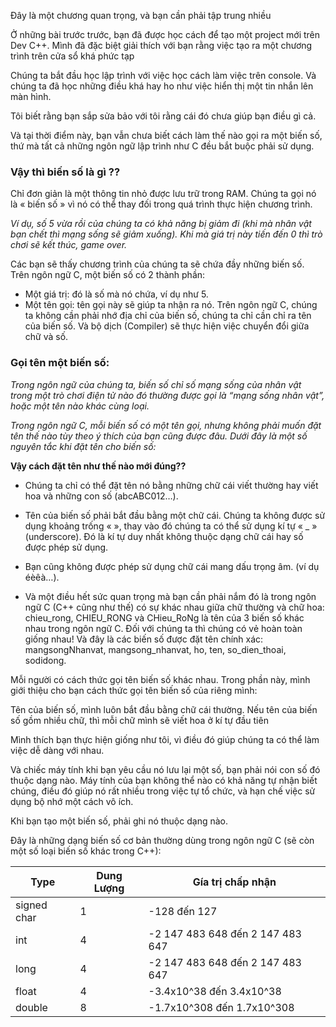 Đây là một chương quan trọng, và bạn cần phải tập trung nhiều

Ở những bài trước trước, bạn đã được học cách để tạo một project mới trên Dev C++.  Mình đã đặc biệt giải thích với bạn rằng việc tạo ra một chương trình trên cửa sổ khá phức tạp 

Chúng ta bắt đầu học lập trình với việc học cách làm việc trên console. Và chúng ta đã học  những điều khá hay ho như việc hiển thị một tin nhắn lên màn hình.

Tôi biết rằng bạn sắp sửa bảo với tôi rằng cái đó chưa giúp bạn điều gì cả.

Và tại thời điểm này, bạn vẫn chưa biết cách làm thế nào gọi ra một biến số, thứ mà tất cả những  ngôn ngữ lập trình như C đều bắt buộc phải sử dụng.

### Vậy thì biến số là gì ??

Chỉ đơn giản là một thông tin nhỏ được lưu trữ trong RAM.
Chúng ta gọi nó là « biến số » vì nó có thể thay đối trong quá trình thực hiện chương trình. 

*Ví dụ, số 5 vừa rồi của chúng ta có khả năng bị giảm đi (khi mà nhân vật bạn chết thì mạng sống sẽ  giảm xuống). Khi mà giá trị này tiến đến 0 thì trò chơi sẽ kết thúc, game over.*

Các bạn sẽ thấy chương trình của chúng ta sẽ chứa đầy những biến số.  Trên ngôn ngữ C, một biến số có 2 thành phần:

- Một giá trị: đó là số mà nó chứa, ví dụ như 5.
- Một tên gọi: tên gọi này sẽ giúp ta nhận ra nó. Trên ngôn ngữ C, chúng ta không cần phải  nhớ địa chỉ của biến số, chúng ta chỉ cần chỉ ra tên của biến số. Và bộ dịch (Compiler) sẽ  thực hiện việc chuyển đổi giữa chữ và số.

### Gọi tên một biến số:

*Trong ngôn ngữ của chúng ta, biến số chỉ số mạng sống của nhân vật trong một trò chơi điện tử  nào đó thường được gọi là “mạng sống nhân vật”, hoặc một tên nào khác cùng loại.*

*Trong ngôn ngữ C, mỗi biến số có một tên gọi, nhưng không phải muốn đặt tên thế nào tùy theo  ý thích của bạn cũng được đâu. Dưới đây là một số nguyên tắc khi đặt tên cho biến số:*

**Vậy cách đặt tên như thế nào mới đúng??**

- Chúng ta chỉ có thể đặt tên nó bằng những chữ cái viết thường hay viết hoa và những con  số (abcABC012…).
- Tên của biến số phải bắt đầu bằng một chữ cái. Chúng ta không được sử dụng khoảng  trống « », thay vào đó chúng ta có thể sử dụng kí tự « _ » (underscore). Đó là kí tự duy  nhất không thuộc dạng chữ cái hay số được phép sử dụng.

- Bạn cũng không được phép sử dụng chữ cái mang dấu trọng âm. (ví dụ éèêà…).

- Và một điều hết sức quan trọng mà bạn cần phải nắm đó là trong ngôn ngữ C (C++ cũng như  thế) có sự khác nhau giữa chữ thường và chữ hoa: chieu_rong, CHIEU_RONG và  CHieu_RoNg là tên của 3 biến số khác nhau trong ngôn ngữ C. Đối với chúng ta thì chúng có vẻ  hoàn toàn giống nhau! Và đây là các biến số được đặt tên chính xác: mangsongNhanvat,  mangsong_nhanvat, ho, ten, so_dien_thoai, sodidong.

Mỗi người có cách thức gọi tên biến số khác nhau. Trong phần này, mình giới thiệu cho bạn cách  thức gọi tên biến số của riêng mình:

Tên của biến số, mình luôn bắt đầu bằng chữ cái thường.
Nếu tên của biến số gồm nhiều chữ, thì mỗi chữ mình sẽ viết hoa ở kí tự đầu tiên

Mình thích bạn thực hiện giống như tôi, vì điều đó giúp chúng ta có thể làm việc dễ dàng với  nhau.

Và chiếc máy tính khi bạn yêu cầu nó lưu lại một số, bạn  phải nói con số đó thuộc dạng nào. Máy tính của bạn không thể nào có khả năng tự nhận biết  chúng, điều đó giúp nó rất nhiều trong việc tự tổ chức, và hạn chế việc sử dụng bộ nhớ một cách  vô ích.

Khi bạn tạo một biến số, phải ghi nó thuộc dạng nào.

Đây là những dạng biến số cơ bản thường dùng trong ngôn ngữ C (sẽ còn một số loại biến số  khác trong C++):

|   Type| Dung Lượng  |  Gía trị chấp nhận |
| ------------ | ------------ | ------------ |
|  signed char |  1 |-128 đến 127  |
| int   |4   |-2 147 483 648 đến 2 147 483 647  |
| long  | 4 |-2 147 483 648 đến 2 147 483 647  |
| float  | 4  | -3.4x10^38 đến 3.4x10^38  |
| double  | 8  | -1.7x10^308 đến 1.7x10^308  |


